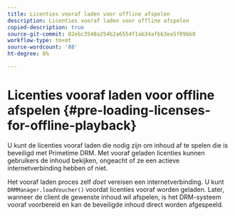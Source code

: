 ```yaml
---
title: Licenties vooraf laden voor offline afspelen
description: Licenties vooraf laden voor offline afspelen
copied-description: true
source-git-commit: 02ebc3548a254b2a6554f1ab34afbb3ea5f09bb8
workflow-type: tm+mt
source-wordcount: '88'
ht-degree: 0%

---
```


# Licenties vooraf laden voor offline afspelen {#pre-loading-licenses-for-offline-playback}

U kunt de licenties vooraf laden die nodig zijn om inhoud af te spelen die is beveiligd met Primetime DRM. Met vooraf geladen licenties kunnen gebruikers de inhoud bekijken, ongeacht of ze een actieve internetverbinding hebben of niet.

Het vooraf laden proces zelf *doet* vereisen een internetverbinding. U kunt `DRMManager.loadVoucher()` voordat licenties vooraf worden geladen. Later, wanneer de client de gewenste inhoud wil afspelen, is het DRM-systeem vooraf voorbereid en kan de beveiligde inhoud direct worden afgespeeld.
